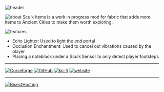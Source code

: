 ![header](https://www.bisecthosting.com/images/CF/Sculk_Items/BH_SI_header.webp)

![about](https://www.bisecthosting.com/images/CF/Sculk_Items/BH_SI_about.webp) Sculk Items is a work in progress mod for fabric that adds more items to Ancient Cities to make them worth exploring.  

![features](https://www.bisecthosting.com/images/CF/Sculk_Items/BH_SI_features.webp)

*   Echo Lighter: Used to light the end portal
*   Occlusion Enchantment: Used to cancel out vibrations caused by the player
*   Placing a noteblock under a Sculk Sensor to only detect player footsteps

***

[![Curseforge](https://badges.penpow.dev/badges/available/curseforge/cozy-minimal.svg)](https://www.curseforge.com/minecraft/mc-mods/sculk-items)
[![GitHub](https://badges.penpow.dev/badges/available/github/cozy-minimal.svg)](https://github.com/Identity-Theft/sculk-items)
[![ko-fi](https://badges.penpow.dev/badges/donate/kofi-singular/cozy-minimal.svg)](https://ko-fi.com/identitytheft)
[![website](https://badges.penpow.dev/badges/documentation/website/cozy-minimal.svg)](https://identity-theft.github.io/)

***

[![BisectHosting](https://bisecthosting.com/images/CF/Sculk_Items/BH_SI_promo.webp)](https://bisecthosting.com/identity)
